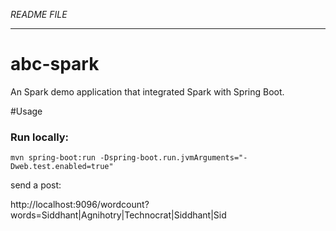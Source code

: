 _README FILE_

---

# abc-spark
An Spark demo application that integrated Spark with Spring Boot.


#Usage

### Run locally:

    mvn spring-boot:run -Dspring-boot.run.jvmArguments="-Dweb.test.enabled=true"

send a post:

http://localhost:9096/wordcount?words=Siddhant|Agnihotry|Technocrat|Siddhant|Sid

